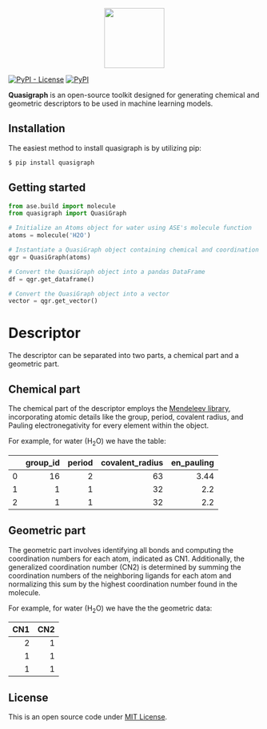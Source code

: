 <p align="center">
<img src="https://raw.githubusercontent.com/leseixas/quasigraph/master/logo.png" style="height: 120px"></p>

[![PyPI - License](https://img.shields.io/pypi/l/quasigraph?color=green&style=for-the-badge)](LICENSE.txt)    [![PyPI](https://img.shields.io/pypi/v/quasigraph?color=red&label=version&style=for-the-badge)](https://pypi.org/project/quasigraph/) 

**Quasigraph** is an open-source toolkit designed for generating chemical and geometric descriptors to be used in machine learning models.

## Installation

The easiest method to install quasigraph is by utilizing pip:
```bash
$ pip install quasigraph
```

## Getting started

```python
from ase.build import molecule
from quasigraph import QuasiGraph

# Initialize an Atoms object for water using ASE's molecule function
atoms = molecule('H2O')

# Instantiate a QuasiGraph object containing chemical and coordination numbers
qgr = QuasiGraph(atoms)

# Convert the QuasiGraph object into a pandas DataFrame
df = qgr.get_dataframe()

# Convert the QuasiGraph object into a vector
vector = qgr.get_vector()

```

# Descriptor

The descriptor can be separated into two parts, a chemical part and a geometric part.

## Chemical part

The chemical part of the descriptor employs the [Mendeleev library](https://github.com/lmmentel/mendeleev), incorporating atomic details like the group, period, covalent radius, and Pauling electronegativity for every element within the object.

For example, for water (H<sub>2</sub>O) we have the table:

|    |   group_id |   period |   covalent_radius |   en_pauling |
|---:|-----------:|---------:|------------------:|-------------:|
|  0 |         16 |        2 |                63 |         3.44 |
|  1 |          1 |        1 |                32 |         2.2  |
|  2 |          1 |        1 |                32 |         2.2  |

## Geometric part

The geometric part involves identifying all bonds and computing the coordination numbers for each atom, indicated as CN1. Additionally, the generalized coordination number (CN2) is determined by summing the coordination numbers of the neighboring ligands for each atom and normalizing this sum by the highest coordination number found in the molecule.

For example, for water (H<sub>2</sub>O) we have the the geometric data:

|   CN1 |   CN2 |
|------:|------:|
|     2 |     1 |
|     1 |     1 |
|     1 |     1 |

## License

This is an open source code under [MIT License](LICENSE.txt).


